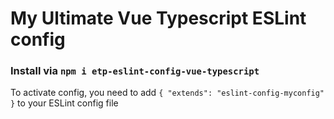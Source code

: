 # My Ultimate Vue Typescript ESLint config

### Install via `npm i etp-eslint-config-vue-typescript`

To activate config, you need to add
`
{
    "extends": "eslint-config-myconfig"
}
`
to your ESLint config file

